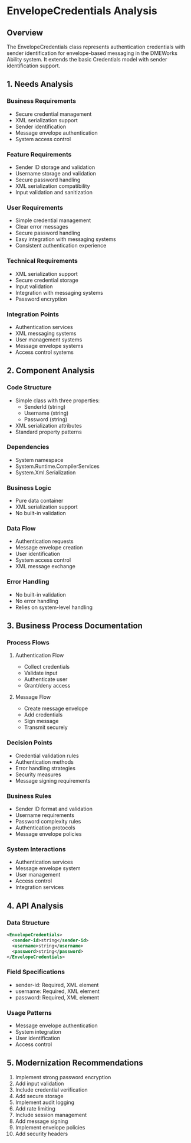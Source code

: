 # EnvelopeCredentials Analysis

## Overview
The EnvelopeCredentials class represents authentication credentials with sender identification for envelope-based messaging in the DMEWorks Ability system. It extends the basic Credentials model with sender identification support.

## 1. Needs Analysis

### Business Requirements
- Secure credential management
- XML serialization support
- Sender identification
- Message envelope authentication
- System access control

### Feature Requirements
- Sender ID storage and validation
- Username storage and validation
- Secure password handling
- XML serialization compatibility
- Input validation and sanitization

### User Requirements
- Simple credential management
- Clear error messages
- Secure password handling
- Easy integration with messaging systems
- Consistent authentication experience

### Technical Requirements
- XML serialization support
- Secure credential storage
- Input validation
- Integration with messaging systems
- Password encryption

### Integration Points
- Authentication services
- XML messaging systems
- User management systems
- Message envelope systems
- Access control systems

## 2. Component Analysis

### Code Structure
- Simple class with three properties:
  - SenderId (string)
  - Username (string)
  - Password (string)
- XML serialization attributes
- Standard property patterns

### Dependencies
- System namespace
- System.Runtime.CompilerServices
- System.Xml.Serialization

### Business Logic
- Pure data container
- XML serialization support
- No built-in validation

### Data Flow
- Authentication requests
- Message envelope creation
- User identification
- System access control
- XML message exchange

### Error Handling
- No built-in validation
- No error handling
- Relies on system-level handling

## 3. Business Process Documentation

### Process Flows
1. Authentication Flow
   - Collect credentials
   - Validate input
   - Authenticate user
   - Grant/deny access

2. Message Flow
   - Create message envelope
   - Add credentials
   - Sign message
   - Transmit securely

### Decision Points
- Credential validation rules
- Authentication methods
- Error handling strategies
- Security measures
- Message signing requirements

### Business Rules
- Sender ID format and validation
- Username requirements
- Password complexity rules
- Authentication protocols
- Message envelope policies

### System Interactions
- Authentication services
- Message envelope system
- User management
- Access control
- Integration services

## 4. API Analysis

### Data Structure
```xml
<EnvelopeCredentials>
  <sender-id>string</sender-id>
  <username>string</username>
  <password>string</password>
</EnvelopeCredentials>
```

### Field Specifications
- sender-id: Required, XML element
- username: Required, XML element
- password: Required, XML element

### Usage Patterns
- Message envelope authentication
- System integration
- User identification
- Access control

## 5. Modernization Recommendations

1. Implement strong password encryption
2. Add input validation
3. Include credential verification
4. Add secure storage
5. Implement audit logging
6. Add rate limiting
7. Include session management
8. Add message signing
9. Implement envelope policies
10. Add security headers
